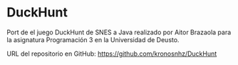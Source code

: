 DuckHunt
========

Port de el juego DuckHunt de SNES a Java realizado por Aitor Brazaola para la asignatura Programación 3 en la Universidad de Deusto.

URL del repositorio en GitHub:
https://github.com/kronosnhz/DuckHunt